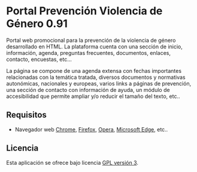 Portal Prevención Violencia de Género 0.91
==========================================

Portal web promocional para la prevención de la violencia de género desarrollado en HTML.
La plataforma cuenta con una sección de inicio, información, agenda, preguntas frecuentes, 
documentos, enlaces, contacto, encuestas, etc...

La página se compone de una agenda extensa con fechas importantes relacionadas con la temática
tratada, diversos documentos y normativas autonómicas, nacionales y europeas, varios links
a páginas de prevención, una sección de contacto con información de ayuda, un módulo de 
accesibilidad que permite ampliar y/o reducir el tamaño del texto, etc..

## Requisitos
- Navegador web [Chrome], [Firefox], [Opera], [Microsoft Edge], etc..

## Licencia
Esta aplicación se ofrece bajo licencia [GPL versión 3].

[Chrome]: https://www.google.es/chrome/browser/desktop/index.html
[Firefox]: https://www.mozilla.org/es-ES/firefox/new/
[Opera]: http://www.opera.com/es
[Microsoft Edge]: https://www.microsoft.com/es-es/windows/microsoft-edge
[GPL versión 3]: https://www.gnu.org/licenses/gpl-3.0.en.html

